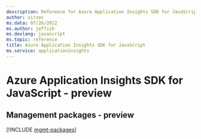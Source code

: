 ```yaml
---
description: Reference for Azure Application Insights SDK for JavaScript
author: xirzec
ms.data: 07/26/2022
ms.author: jeffish
ms.devlang: javascript
ms.topic: reference
title: Azure Application Insights SDK for JavaScript
ms.service: applicationinsights
---
```

# Azure Application Insights SDK for JavaScript - preview

## Management packages - preview
[!INCLUDE [mgmt-packages](application-insights-mgmt-index.md)]